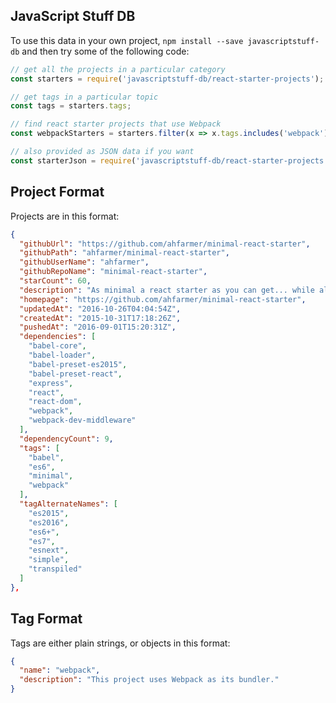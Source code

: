 JavaScript Stuff DB
---

To use this data in your own project, `npm install --save javascriptstuff-db` and then try some of the following code:


```javascript
// get all the projects in a particular category
const starters = require('javascriptstuff-db/react-starter-projects');

// get tags in a particular topic
const tags = starters.tags;

// find react starter projects that use Webpack
const webpackStarters = starters.filter(x => x.tags.includes('webpack'))

// also provided as JSON data if you want
const starterJson = require('javascriptstuff-db/react-starter-projects.json');
```



Project Format
---

Projects are in this format:

```json
{
  "githubUrl": "https://github.com/ahfarmer/minimal-react-starter",
  "githubPath": "ahfarmer/minimal-react-starter",
  "githubUserName": "ahfarmer",
  "githubRepoName": "minimal-react-starter",
  "starCount": 60,
  "description": "As minimal a react starter as you can get... while also using ES6/Babel and Webpack.",
  "homepage": "https://github.com/ahfarmer/minimal-react-starter",
  "updatedAt": "2016-10-26T04:04:54Z",
  "createdAt": "2015-10-31T17:18:26Z",
  "pushedAt": "2016-09-01T15:20:31Z",
  "dependencies": [
    "babel-core",
    "babel-loader",
    "babel-preset-es2015",
    "babel-preset-react",
    "express",
    "react",
    "react-dom",
    "webpack",
    "webpack-dev-middleware"
  ],
  "dependencyCount": 9,
  "tags": [
    "babel",
    "es6",
    "minimal",
    "webpack"
  ],
  "tagAlternateNames": [
    "es2015",
    "es2016",
    "es6+",
    "es7",
    "esnext",
    "simple",
    "transpiled"
  ]
},
```



Tag Format
---

Tags are either plain strings, or objects in this format:

```json
{
  "name": "webpack",
  "description": "This project uses Webpack as its bundler."
}
```
